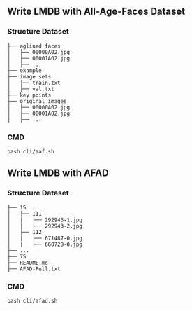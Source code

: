 


## Write LMDB with All-Age-Faces Dataset
### Structure Dataset
```
├── aglined faces
│   ├── 00000A02.jpg
│   ├── 00001A02.jpg
│   ├── ...
├── example
├── image sets
│   ├── train.txt
│   ├── val.txt
├── key points
├── original images
│   ├── 00000A02.jpg
│   ├── 00001A02.jpg
│   ├── ...
```
### CMD
```shell
bash cli/aaf.sh
```

## Write LMDB with AFAD
### Structure Dataset
```
├── 15
│   ├── 111
│   |   ├── 292943-1.jpg
│   |   ├── 292943-2.jpg
│   ├── 112
│   |   ├── 671487-0.jpg
│   |   ├── 660728-0.jpg
├── ...
├── 75
├── README.md
├── AFAD-Full.txt
```
### CMD
```shell
bash cli/afad.sh
```
